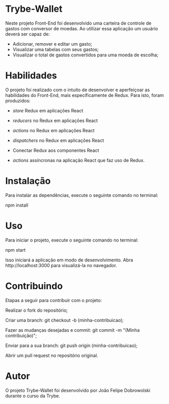 # Trybe-Wallet

Neste projeto Front-End foi desenvolvido uma carteira de controle de gastos com conversor de moedas.
Ao utilizar essa aplicação um usuário deverá ser capaz de:

 - Adicionar, remover e editar um gasto;
 - Visualizar uma tabelas com seus gastos;
 - Visualizar o total de gastos convertidos para uma moeda de escolha;

# Habilidades

O projeto foi realizado com o intuito de desenvolver e aperfeiçoar as habilidades do Front-End, mais especificamente de Redux. Para isto, foram produzidos:

- _store_ Redux em aplicações React

- _reducers_ no Redux em aplicações React

- _actions_ no Redux em aplicações React

- _dispatchers_ no Redux em aplicações React

- Conectar Redux aos componentes React

- _actions_ assíncronas na aplicação React que faz uso de Redux.

# Instalação

Para instalar as dependências, execute o seguinte comando no terminal:

npm install

# Uso

Para iniciar o projeto, execute o seguinte comando no terminal:

npm start

Isso iniciará a aplicação em modo de desenvolvimento. Abra http://localhost:3000 para visualizá-la no navegador.


# Contribuindo

Etapas a seguir para contribuir com o projeto:

Realizar o fork do repositório;

Criar uma branch: git checkout -b (minha-contribuicao);

Fazer as mudanças desejadas e commit: git commit -m "(Minha contribuição)";

Enviar para a sua branch: git push origin (minha-contribuicao);

Abrir um pull request no repositório original.


# Autor

O projeto Trybe-Wallet foi desenvolvido por João Felipe Dobrowolski durante o curso da Trybe.
